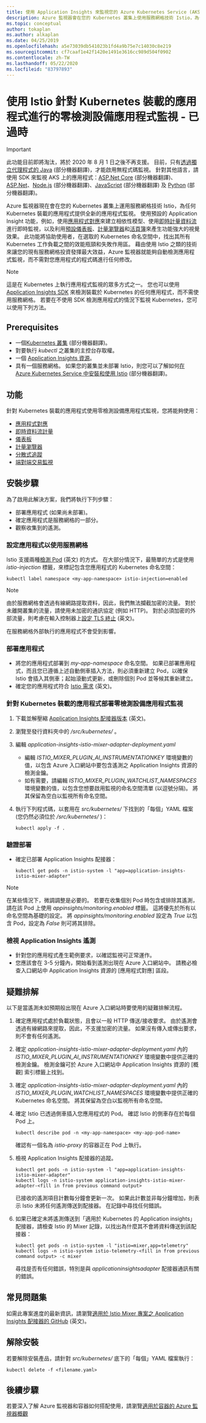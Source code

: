 ```yaml
---
title: 使用 Application Insights 來監視您的 Azure Kubernetes Service (AKS) 或其他 Kubernetes 裝載的應用程式 - Azure 監視器 | Microsoft Docs
description: Azure 監視器會在您的 Kubernetes 叢集上使用服務網格技術 Istio，為任何 Kubernetes 裝載的應用程式提供應用程式監視。 這讓您能夠收集與在叢集中執行之 Pod 的傳入和傳出要求相關的 Application Insights 遙測。
ms.topic: conceptual
author: tokaplan
ms.author: alkaplan
ms.date: 04/25/2019
ms.openlocfilehash: a5e73039db541023b1fd4a9b75e7c14030c8e219
ms.sourcegitcommit: cf7caaf1e42f1420e1491e3616cc989d504f0902
ms.contentlocale: zh-TW
ms.lasthandoff: 05/22/2020
ms.locfileid: "83797893"
---
```

# <a name="zero-instrumentation-application-monitoring-for-kubernetes-hosted-applications-with-istio---deprecated"></a>使用 Istio 針對 Kubernetes 裝載的應用程式進行的零檢測設備應用程式監視 - 已過時

> [!IMPORTANT]
> 此功能目前即將淘汰，將於 2020 年 8 月 1 日之後不再支援。
> 目前，只有[透過獨立代理程式的 Java](https://docs.microsoft.com/azure/azure-monitor/app/java-in-process-agent) \(部分機器翻譯\)，才能啟用無程式碼監視。 針對其他語言，請使用 SDK 來監視 AKS 上的應用程式：[ASP.Net Core](https://docs.microsoft.com/azure/azure-monitor/app/asp-net-core) \(部分機器翻譯\)、[ASP.Net](https://docs.microsoft.com/azure/azure-monitor/app/asp-net)、[Node.js](https://docs.microsoft.com/azure/azure-monitor/app/nodejs) \(部分機器翻譯\)、[JavaScript](https://docs.microsoft.com/azure/azure-monitor/app/javascript) \(部分機器翻譯\) 及 [Python](https://docs.microsoft.com/azure/azure-monitor/app/opencensus-python) \(部分機器翻譯\)。

Azure 監視器現在會在您的 Kubernetes 叢集上運用服務網格技術 Istio，為任何 Kubernetes 裝載的應用程式提供全新的應用程式監視。 使用預設的 Application Insight 功能，例如，使用[應用程式對應](../../azure-monitor/app/app-map.md)來建立相依性模型、使用[即時計量資料流](../../azure-monitor/app/live-stream.md)進行即時監視，以及利用[預設儀表板](../../azure-monitor/app/overview-dashboard.md)、[計量瀏覽器](../../azure-monitor/platform/metrics-getting-started.md)和[活頁簿](../../azure-monitor/platform/workbooks-overview.md)來產生功能強大的視覺效果。 此功能將協助使用者，在選取的 Kubernetes 命名空間中，找出其所有 Kubernetes 工作負載之間的效能瓶頸和失敗作用區。 藉由使用 Istio 之類的技術來讓您的現有服務網格投資發揮最大效益，Azure 監視器就能夠自動檢測應用程式監視，而不需對您應用程式的程式碼進行任何修改。

> [!NOTE]
> 這是在 Kubernetes 上執行應用程式監視的眾多方式之一。 您也可以使用 [Application Insights SDK](../../azure-monitor/azure-monitor-app-hub.yml) 來檢測裝載於 Kubernetes 的任何應用程式，而不需使用服務網格。 若要在不使用 SDK 檢測應用程式的情況下監視 Kubernetes，您可以使用下列方法。

## <a name="prerequisites"></a>Prerequisites

- 一個[Kubernetes 叢集](https://docs.microsoft.com/azure/aks/concepts-clusters-workloads) \(部分機器翻譯\)。
- 對要執行 *kubectl* 之叢集的主控台存取權。
- 一個 [Application Insights 資源](create-new-resource.md)。
- 具有一個服務網格。 如果您的叢集並未部署 Istio，則您可以了解如何[在 Azure Kubernetes Service 中安裝和使用 Istio](https://docs.microsoft.com/azure/aks/istio-install) \(部分機器翻譯\)。

## <a name="capabilities"></a>功能

針對 Kubernetes 裝載的應用程式使用零檢測設備應用程式監視，您將能夠使用：

- [應用程式對應](../../azure-monitor/app/app-map.md)
- [即時資料流計量](../../azure-monitor/app/live-stream.md)
- [儀表板](../../azure-monitor/app/overview-dashboard.md)
- [計量瀏覽器](../../azure-monitor/platform/metrics-getting-started.md)
- [分散式追蹤](../../azure-monitor/app/distributed-tracing.md)
- [端對端交易監視](../../azure-monitor/learn/tutorial-performance.md#identify-slow-server-operations)

## <a name="installation-steps"></a>安裝步驟

為了啟用此解決方案，我們將執行下列步驟：
- 部署應用程式 (如果尚未部署)。
- 確定應用程式是服務網格的一部分。
- 觀察收集到的遙測。

### <a name="configure-your-app-to-work-with-a-service-mesh"></a>設定應用程式以使用服務網格

Istio 支援兩種[檢測 Pod](https://istio.io/docs/setup/kubernetes/additional-setup/sidecar-injection/) \(英文\) 的方式。
在大部分情況下，最簡單的方式是使用 *istio-injection* 標籤，來標記包含您應用程式的 Kubernetes 命名空間：

```console
kubectl label namespace <my-app-namespace> istio-injection=enabled
```

> [!NOTE]
> 由於服務網格會透過有線網路提取資料，因此，我們無法攔截加密的流量。 對於未離開叢集的流量，請使用未加密的通訊協定 (例如 HTTP)。 對於必須加密的外部流量，則考慮在輸入控制器上[設定 TLS 終止](https://kubernetes.io/docs/concepts/services-networking/ingress/#tls) \(英文\)。

在服務網格外部執行的應用程式不會受到影響。

### <a name="deploy-your-application"></a>部署應用程式

- 將您的應用程式部署到 *my-app-namespace* 命名空間。 如果已部署應用程式，而且您已遵循上述自動側車插入方法，則必須重新建立 Pod，以確保 Istio 會插入其側車；起始滾動式更新，或刪除個別 Pod 並等候其重新建立。
- 確定您的應用程式符合 [Istio 需求](https://istio.io/docs/setup/kubernetes/prepare/requirements/) \(英文\)。

### <a name="deploy-zero-instrumentation-application-monitoring-for-kubernetes-hosted-apps"></a>針對 Kubernetes 裝載的應用程式部署零檢測設備應用程式監視

1. 下載並解壓縮 [Application Insights 配接器版本](https://github.com/Microsoft/Application-Insights-Istio-Adapter/releases/) \(英文\)。
2. 瀏覽至發行資料夾中的 */src/kubernetes/* 。
3. 編輯 *application-insights-istio-mixer-adapter-deployment.yaml*
    - 編輯 *ISTIO_MIXER_PLUGIN_AI_INSTRUMENTATIONKEY* 環境變數的值，以包含 Azure 入口網站中要包含遙測之 Application Insights 資源的檢測金鑰。
    - 如有需要，請編輯 *ISTIO_MIXER_PLUGIN_WATCHLIST_NAMESPACES* 環境變數的值，以包含您想要啟用監視的命名空間清單 (以逗號分隔)。 將其保留為空白以監視所有命名空間。
4. 執行下列程式碼，以套用在 *src/kubernetes/* 下找到的「每個」YAML 檔案 (您仍然必須位於 */src/kubernetes/* )：

   ```console
   kubectl apply -f .
   ```

### <a name="verify-deployment"></a>驗證部署

- 確定已部署 Application Insights 配接器：

  ```console
  kubectl get pods -n istio-system -l "app=application-insights-istio-mixer-adapter"
  ```
> [!NOTE]
> 在某些情況下，微調調整是必要的。 若要在收集個別 Pod 時包含或排除其遙測，請在該 Pod 上使用 *appinsights/monitoring.enabled* 標籤。 這將優先於所有以命名空間為基礎的設定。 將 *appinsights/monitoring.enabled* 設定為 *True* 以包含 Pod，設定為 *False* 則可將其排除。

### <a name="view-application-insights-telemetry"></a>檢視 Application Insights 遙測

- 針對您的應用程式產生範例要求，以確認監視可正常運作。
- 您應該會在 3-5 分鐘內，開始看到遙測出現在 Azure 入口網站中。 請務必檢查入口網站中 Application Insights 資源的 [應用程式對應] 區段。

## <a name="troubleshooting"></a>疑難排解

以下是當遙測未如預期般出現在 Azure 入口網站時要使用的疑難排解流程。

1. 確定應用程式處於負載狀態，且會以一般 HTTP 傳送/接收要求。 由於遙測會透過有線網路來提取，因此，不支援加密的流量。 如果沒有傳入或傳出要求，則不會有任何遙測。
2. 確定 *application-insights-istio-mixer-adapter-deployment.yaml* 內的 *ISTIO_MIXER_PLUGIN_AI_INSTRUMENTATIONKEY* 環境變數中提供正確的檢測金鑰。 檢測金鑰可於 Azure 入口網站中 Application Insights 資源的 [概觀] 索引標籤上找到。
3. 確定 *application-insights-istio-mixer-adapter-deployment.yaml* 內的 *ISTIO_MIXER_PLUGIN_WATCHLIST_NAMESPACES* 環境變數中提供正確的 Kubernetes 命名空間。 將其保留為空白以監視所有命名空間。
4. 確定 Istio 已透過側車插入您應用程式的 Pod。 確認 Istio 的側車存在於每個 Pod 上。

   ```console
   kubectl describe pod -n <my-app-namespace> <my-app-pod-name>
   ```
   確認有一個名為 *istio-proxy* 的容器正在 Pod 上執行。

5. 檢視 Application Insights 配接器的追蹤。

   ```console
   kubectl get pods -n istio-system -l "app=application-insights-istio-mixer-adapter"
   kubectl logs -n istio-system application-insights-istio-mixer-adapter-<fill in from previous command output>
   ```

   已接收的遙測項目計數每分鐘會更新一次。 如果此計數並非每分鐘增加，則表示 Istio 未將任何遙測傳送到配接器。
   在記錄中尋找任何錯誤。
6. 如果已確定未將遙測傳送到「適用於 Kubernetes 的 Application insights」配接器，請檢查 Istio 的 Mixer 記錄，以找出為什麼其不會將資料傳送到該配接器：

   ```console
   kubectl get pods -n istio-system -l "istio=mixer,app=telemetry"
   kubectl logs -n istio-system istio-telemetry-<fill in from previous command output> -c mixer
   ```
   尋找是否有任何錯誤，特別是與 *applicationinsightsadapter* 配接器通訊有關的錯誤。

## <a name="faq"></a>常見問題集

如需此專案進度的最新資訊，請瀏覽[適用於 Istio Mixer 專案之 Application Insights 配接器的 GitHub](https://github.com/Microsoft/Application-Insights-Istio-Adapter/blob/master/SETUP.md#faq) \(英文\)。

## <a name="uninstall"></a>解除安裝

若要解除安裝產品，請針對 *src/kubernetes/* 底下的「每個」YAML 檔案執行：

```console
kubectl delete -f <filename.yaml>
```


## <a name="next-steps"></a>後續步驟

若要深入了解 Azure 監視器和容器如何搭配使用，請瀏覽[適用於容器的 Azure 監視器概觀](../../azure-monitor/insights/container-insights-overview.md)
